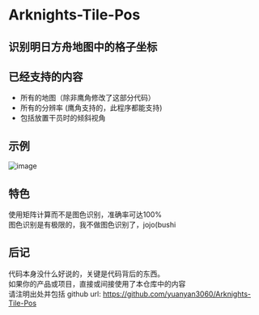 # Arknights-Tile-Pos

识别明日方舟地图中的格子坐标  
--

## 已经支持的内容

- 所有的地图（除非鹰角修改了这部分代码）
- 所有的分辨率 (鹰角支持的，此程序都能支持)
- 包括放置干员时的倾斜视角

## 示例

![image](https://user-images.githubusercontent.com/18511905/150636479-0ab6cd69-c8f4-477c-90ef-9b6b03e1c670.png)

## 特色

使用矩阵计算而不是图色识别，准确率可达100%  
图色识别是有极限的，我不做图色识别了，jojo(bushi

## 后记

代码本身没什么好说的，关键是代码背后的东西。  
如果你的产品或项目，直接或间接使用了本仓库中的内容  
请注明出处并包括 github url: https://github.com/yuanyan3060/Arknights-Tile-Pos
